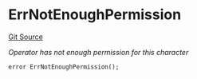 # ErrNotEnoughPermission
[Git Source](https://github.com/Crossbell-Box/Crossbell-Contracts/blob/3060ff9b47459c3bc54ac39115cb04b01451f340/contracts/libraries/Error.sol)

*Operator has not enough permission for this character*


```solidity
error ErrNotEnoughPermission();
```

